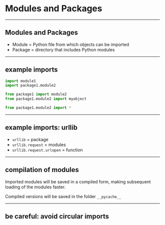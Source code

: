 # Modules and Packages

---

## Modules and Packages

- Module = Python file from which objects can be imported
- Package = directory that includes Python modules

---

## example imports

```py
import module1
import package1.module2

from package1 import module2
from package1.module2 import myobject

from package1.module2 import *
```

---

## example imports: urllib

- `urllib` = package
- `urllib.request` = modules
- `urllib.request.urlopen` = function

---

## compilation of modules

Imported modules will be saved in a compiled form, making subsequent loading of the modules faster.

Compiled versions will be saved in the folder `__pycache__`

---

## be careful: avoid circular imports
